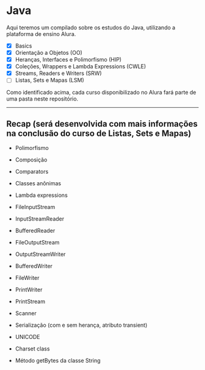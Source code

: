 # Java

Aqui teremos um compilado sobre os estudos do Java, utilizando a plataforma de ensino Alura.

- [x] Basics
- [X] Orientação a Objetos (OO)
- [X] Heranças, Interfaces e Polimorfismo (HIP)
- [X] Coleções, Wrappers e Lambda Expressions (CWLE)
- [X] Streams, Readers e Writers (SRW)
- [ ] Listas, Sets e Mapas (LSM)

Como identificado acima, cada curso disponibilizado no Alura fará parte de uma pasta neste repositório.

---

## Recap (será desenvolvida com mais informações na conclusão do curso de Listas, Sets e Mapas)

- Polimorfismo
- Composição

- Comparators
- Classes anônimas
- Lambda expressions

- FileInputStream
- InputStreamReader
- BufferedReader
- FileOutputStream
- OutputStreamWriter
- BufferedWriter
- FileWriter
- PrintWriter
- PrintStream
- Scanner
- Serialização (com e sem herança, atributo transient)
- UNICODE
- Charset class
- Método getBytes da classe String
